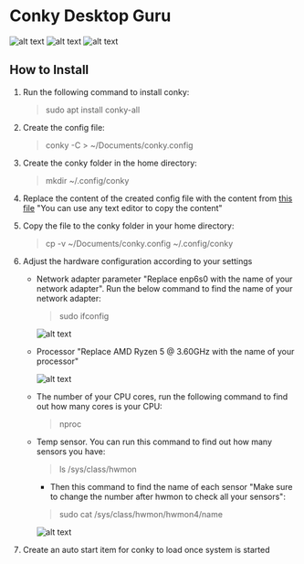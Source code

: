 # Conky Desktop Guru
![alt text](https://github.com/moabdrabou/Conky_Desktop_Guru/blob/main/HDD.png?raw=true)        ![alt text](https://github.com/moabdrabou/Conky_Desktop_Guru/blob/main/Network.png?raw=true)       ![alt text](https://github.com/moabdrabou/Conky_Desktop_Guru/blob/main/RamGpu.png?raw=true)
## How to Install
   1. Run the following command to install conky:
      > sudo apt install conky-all
   2. Create the config file:
      > conky -C > ~/Documents/conky.config
   3. Create the conky folder in the home directory:
      > mkdir ~/.config/conky
   4. Replace the content of the created config file with the content from [this file](https://github.com/moabdrabou/Conky_Desktop_Guru/blob/main/conky.config) "You can use any text editor to copy the content"
   5. Copy the file to the conky folder in your home directory:
      > cp -v ~/Documents/conky.config ~/.config/conky
   6. Adjust the hardware configuration according to your settings
      - Network adapter parameter "Replace enp6s0 with the name of your network adapter". Run the below command to find the name of your network adapter:
         > sudo ifconfig

           ![alt text](https://github.com/moabdrabou/Conky_Desktop_Guru/blob/main/Lan.png?raw=true)
      - Processor "Replace AMD Ryzen 5 @ 3.60GHz with the name of your processor" 

           ![alt text](https://github.com/moabdrabou/Conky_Desktop_Guru/blob/main/Processor.png?raw=true)

      - The number of your CPU cores, run the following command to find out how many cores is your CPU:
         > nproc
      - Temp sensor. You can run this command to find out how many sensors you have:
         > ls /sys/class/hwmon
        - Then this command to find the name of each sensor "Make sure to change the number after hwmon to check all your sensors":
         > sudo cat /sys/class/hwmon/hwmon4/name

           ![alt text](https://github.com/moabdrabou/Conky_Desktop_Guru/blob/main/Sensors.png?raw=true)

   7. Create an auto start item for conky to load once system is started



